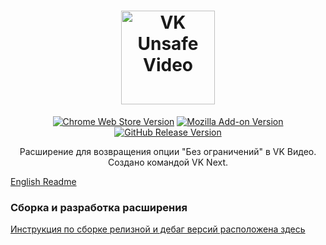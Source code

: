<h1 align="center">
  <a href="https://vknext.net">
    <picture>
      <source media="(prefers-color-scheme: dark)" srcset="https://static.vknext.net/github/vuv-logo-dark.svg">
      <img src="https://static.vknext.net/github/vuv-logo-light.svg" height="150" alt="VK Unsafe Video" />
    </picture>
  </a>
</h1>
<p align="center">
	<a href="https://chrome.google.com/webstore/detail/ckkigahllmbopmeikigcbcmpmphjfnkb?utm_source=github"><img alt="Chrome Web Store Version" src="https://img.shields.io/chrome-web-store/v/ckkigahllmbopmeikigcbcmpmphjfnkb"></a>
	<a href="https://addons.mozilla.org/ru/firefox/addon/vk-unsafe-video?utm_source=github"><img alt="Mozilla Add-on Version" src="https://img.shields.io/amo/v/vk-unsafe-video"></a>
	<a href="https://github.com/vknext/vk-unsafe-video/releases/latest"><img src="https://img.shields.io/github/v/release/vknext/vk-unsafe-video?logo=github" alt="GitHub Release Version"></a>
</p>
<p align="center">
Расширение для возвращения опции "Без ограничений" в VK Видео. Создано командой VK Next.
</p>

[English Readme](https://github.com/vknext/vk-unsafe-video/docs/en/readme.md)

### Сборка и разработка расширения

[Инструкция по сборке релизной и дебаг версий расположена здесь](https://github.com/vknext/vk-unsafe-video/docs/ru/build.md)
